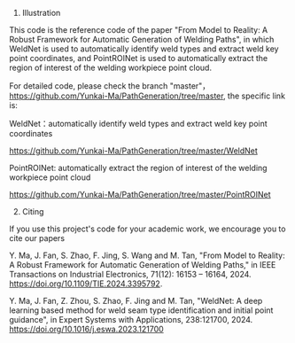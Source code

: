 1. Illustration

This code is the reference code of the paper "From Model to Reality: A Robust Framework for Automatic Generation of Welding Paths", in which WeldNet is used to automatically identify weld types and extract weld key point coordinates, and PointROINet is used to automatically extract the region of interest of the welding workpiece point cloud.

For detailed code, please check the branch "master"，https://github.com/Yunkai-Ma/PathGeneration/tree/master, the specific link is:

WeldNet：automatically identify weld types and extract weld key point coordinates

https://github.com/Yunkai-Ma/PathGeneration/tree/master/WeldNet

PointROINet: automatically extract the region of interest of the welding workpiece point cloud

https://github.com/Yunkai-Ma/PathGeneration/tree/master/PointROINet

2. Citing

If you use this project's code for your academic work, we encourage you to cite our papers

Y. Ma, J. Fan, S. Zhao, F. Jing, S. Wang and M. Tan, "From Model to Reality: A Robust Framework for Automatic Generation of Welding Paths," in IEEE Transactions on Industrial Electronics,  71(12): 16153 – 16164, 2024. https://doi.org/10.1109/TIE.2024.3395792.

Y. Ma, J. Fan, Z. Zhou, S. Zhao, F. Jing and M. Tan, "WeldNet: A deep learning based method for weld seam type identification and initial point guidance", in Expert Systems with Applications, 238:121700, 2024. https://doi.org/10.1016/j.eswa.2023.121700
